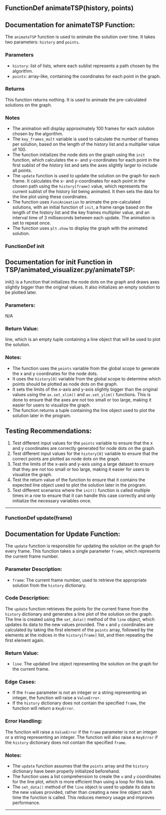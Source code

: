 ## FunctionDef animateTSP(history, points)

Documentation for animateTSP Function:
--------------------------------------

The `animateTSP` function is used to animate the solution over time. It takes two parameters: `history` and `points`.

### Parameters

* `history`: list of lists, where each sublist represents a path chosen by the algorithm.
* `points`: array-like, containing the coordinates for each point in the graph.

### Returns

This function returns nothing. It is used to animate the pre-calculated solutions on the graph.

### Notes

* The animation will display approximately 100 frames for each solution chosen by the algorithm.
* The `key_frames_mult` variable is used to calculate the number of frames per solution, based on the length of the history list and a multiplier value of 100.
* The function initializes the node dots on the graph using the `init` function, which calculates the x- and y-coordinates for each point in the first sublist of the history list and sets the axes slightly larger to include all points.
* The `update` function is used to update the solution on the graph for each frame. It calculates the x- and y-coordinates for each point in the chosen path using the `history[frame]` value, which represents the current sublist of the history list being animated. It then sets the data for the line plot using these coordinates.
* The function uses `FuncAnimation` to animate the pre-calculated solutions, with an initial function of `init`, a frame range based on the length of the history list and the key frames multiplier value, and an interval time of 3 milliseconds between each update. The animation is set to repeat once.
* The function uses `plt.show` to display the graph with the animated solution.
### FunctionDef init

Documentation for init Function in TSP/animated_visualizer.py/animateTSP:
------------------------------------------------------------------------

init() is a function that initializes the node dots on the graph and draws axes slightly bigger than the original values. It also initializes an empty solution to be plotted later.

### Parameters:
N/A

### Return Value:
line, which is an empty tuple containing a line object that will be used to plot the solution.

### Notes:
* The function uses the `points` variable from the global scope to generate the x and y coordinates for the node dots.
* It uses the `history[0]` variable from the global scope to determine which points should be plotted as node dots on the graph.
* It sets the limits of the x-axis and y-axis slightly bigger than the original values using the `ax.set_xlim()` and `ax.set_ylim()` functions. This is done to ensure that the axes are not too small or too large, making it easier for users to visualize the graph.
* The function returns a tuple containing the line object used to plot the solution later in the program.

Testing Recommendations:
----------------------

1. Test different input values for the `points` variable to ensure that the x and y coordinates are correctly generated for node dots on the graph.
2. Test different input values for the `history[0]` variable to ensure that the correct points are plotted as node dots on the graph.
3. Test the limits of the x-axis and y-axis using a large dataset to ensure that they are not too small or too large, making it easier for users to visualize the graph.
4. Test the return value of the function to ensure that it contains the expected line object used to plot the solution later in the program.
5. Test different scenarios where the `init()` function is called multiple times in a row to ensure that it can handle this case correctly and only initialize the necessary variables once.
***
### FunctionDef update(frame)

Documentation for Update Function:
---------------------------------

The `update` function is responsible for updating the solution on the graph for every frame. This function takes a single parameter `frame`, which represents the current frame number.

### Parameter Description:

* `frame`: The current frame number, used to retrieve the appropriate solution from the `history` dictionary.

### Code Description:

The `update` function retrieves the points for the current frame from the `history` dictionary and generates a line plot of the solution on the graph. The line is created using the `set_data()` method of the `line` object, which updates its data to the new values provided. The `x` and `y` coordinates are calculated by taking the first element of the `points` array, followed by the elements at the indices in the `history[frame]` list, and then repeating the first element again.

### Return Value:

* `line`: The updated line object representing the solution on the graph for the current frame.

### Edge Cases:

* If the `frame` parameter is not an integer or a string representing an integer, the function will raise a `ValueError`.
* If the `history` dictionary does not contain the specified `frame`, the function will return a `KeyError`.

### Error Handling:

The function will raise a `ValueError` if the `frame` parameter is not an integer or a string representing an integer. The function will also raise a `KeyError` if the `history` dictionary does not contain the specified `frame`.

### Notes:

* The `update` function assumes that the `points` array and the `history` dictionary have been properly initialized beforehand.
* The function uses a list comprehension to create the `x` and `y` coordinates for the line plot, which is more efficient than using a loop for this task.
* The `set_data()` method of the `line` object is used to update its data to the new values provided, rather than creating a new line object each time the function is called. This reduces memory usage and improves performance.
***
